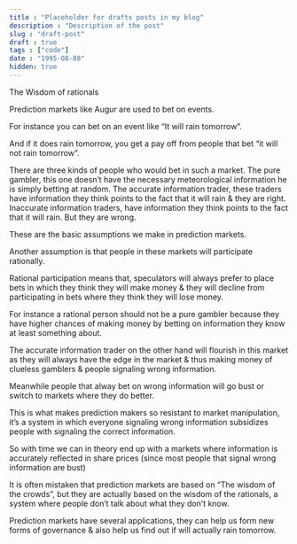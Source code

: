 ```yaml
---
title : "Placeholder for drafts posts in my blog"
description : "Description of the post"
slug : "draft-post"
draft : true
tags : ["code"]
date : "1995-08-08"
hidden: true
---
```


The Wisdom of rationals

Prediction markets  like Augur are used to bet  on events. 

For instance you can bet on an event like  “It will rain tomorrow”. 

And if it does rain tomorrow, you get a pay off from people that bet “it will not rain tomorrow”.

There are three kinds of people who would bet in such a market.
The pure gambler, this one doesn’t have the necessary meteorological information he is simply betting at random.
The accurate information trader, these traders have information they think points to the fact that it will rain & they are right.
Inaccurate information traders, have information they think points to the fact that it will rain. But they are wrong.

These are the basic assumptions we make in prediction markets.

Another assumption  is that people in these markets will participate rationally.

Rational participation means that, speculators  will always prefer to place bets in which they think they will make money & they will decline from participating in bets where they think they will lose money.

For instance a rational person should not be a pure gambler because they have higher  chances of making  money by betting on information they know at least something about.

The accurate information trader on the other hand will flourish in this market as they will always have the edge in the market & thus making money of clueless gamblers & people signaling wrong information.

Meanwhile people that alway bet on wrong information will go bust or switch to  markets where they do better.

This is what makes prediction makers so resistant to market manipulation, it’s a system in which everyone signaling wrong information subsidizes people with signaling the correct information.

So with time we can in theory end up with a markets where  information is accurately reflected in share prices (since most people that signal wrong information are bust)

It is often mistaken that prediction markets are based on “The wisdom of the crowds”, but they are actually based on the wisdom of the rationals, a system where people don’t talk about what they don’t know.

Prediction markets have several  applications, they can help us form new forms of governance & also  help us find out if will actually rain tomorrow.



